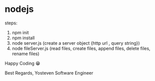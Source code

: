 # nodejs

steps:
1. npm init
2. npm install
3. node server.js (create a server object {http url , query string})
4. node fileServer.js (read files, create files, append files, delete files, rename files)

Happy Coding 😁

Best Regards,
Yosteven
Software Engineer
